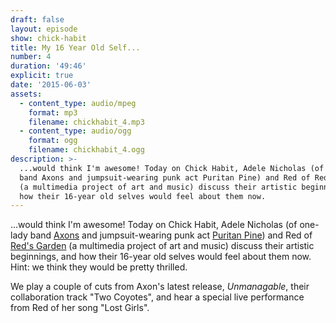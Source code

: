 ```yaml
---
draft: false
layout: episode
show: chick-habit
title: My 16 Year Old Self...
number: 4
duration: '49:46'
explicit: true
date: '2015-06-03'
assets:
  - content_type: audio/mpeg
    format: mp3
    filename: chickhabit_4.mp3
  - content_type: audio/ogg
    format: ogg
    filename: chickhabit_4.ogg
description: >-
  ...would think I'm awesome! Today on Chick Habit, Adele Nicholas (of one-lady
  band Axons and jumpsuit-wearing punk act Puritan Pine) and Red of Red's Garden
  (a multimedia project of art and music) discuss their artistic beginnings, and
  how their 16-year old selves would feel about them now.
---
```

...would think I'm awesome! Today on Chick Habit, Adele Nicholas (of one-lady band [Axons](http://axonsband.com) and jumpsuit-wearing punk act [Puritan Pine](http://puritanpine.com)) and Red of [Red's Garden](http://redsgarden.bandcamp.com) (a multimedia project of art and music) discuss their artistic beginnings, and how their 16-year old selves would feel about them now. Hint: we think they would be pretty thrilled.

We play a couple of cuts from Axon's latest release, *Unmanagable*, their collaboration track "Two Coyotes", and hear a special live performance from Red of her song "Lost Girls".